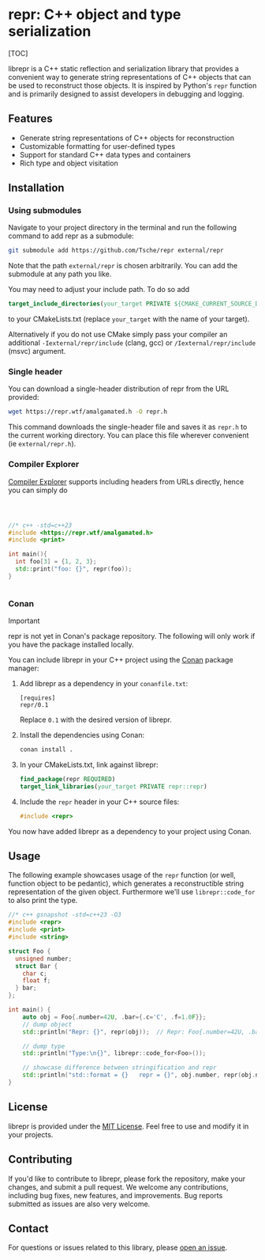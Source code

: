 # repr: C++ object and type serialization

[TOC]

librepr is a C++ static reflection and serialization library that provides a convenient way to generate string representations of C++ objects that can be used to reconstruct those objects. It is inspired by Python's `repr` function and is primarily designed to assist developers in debugging and logging.

## Features

- Generate string representations of C++ objects for reconstruction
- Customizable formatting for user-defined types
- Support for standard C++ data types and containers
- Rich type and object visitation

## Installation

### Using submodules

Navigate to your project directory in the terminal and run the following command to add repr as a submodule:
```bash
git submodule add https://github.com/Tsche/repr external/repr
```
Note that the path `external/repr` is chosen arbitrarily. You can add the submodule at any path you like.

You may need to adjust your include path. To do so add
```cmake
target_include_directories(your_target PRIVATE ${CMAKE_CURRENT_SOURCE_DIR}/external/repr/include)
```
to your CMakeLists.txt (replace `your_target` with the name of your target).

Alternatively if you do not use CMake simply pass your compiler an additional `-Iexternal/repr/include` (clang, gcc) or `/Iexternal/repr/include` (msvc) argument.

### Single header

You can download a single-header distribution of repr from the URL provided:
```bash
wget https://repr.wtf/amalgamated.h -O repr.h
```

This command downloads the single-header file and saves it as `repr.h` to the current working directory. You can place this file wherever convenient (ie `external/repr.h`).


### Compiler Explorer

[Compiler Explorer](https://godbolt.org) supports including headers from URLs directly, hence you can simply do
```cpp



//* c++ -std=c++23
#include <https://repr.wtf/amalgamated.h>
#include <print>

int main(){
  int foo[3] = {1, 2, 3};
  std::print("foo: {}", repr(foo));
}



```

### Conan

> [!IMPORTANT]
> repr is not yet in Conan's package repository. The following will only work if you have the package installed locally.

You can include librepr in your C++ project using the [Conan](https://conan.io/) package manager:

1. Add librepr as a dependency in your `conanfile.txt`:

   ```
   [requires]
   repr/0.1
   ```

   Replace `0.1` with the desired version of librepr.

2. Install the dependencies using Conan:

   ```bash
   conan install .
   ```

3. In your CMakeLists.txt, link against librepr:

   ```cmake
   find_package(repr REQUIRED)
   target_link_libraries(your_target PRIVATE repr::repr)
   ```

4. Include the `repr` header in your C++ source files:

   ```cpp
   #include <repr>
   ```

You now have added librepr as a dependency to your project using Conan.


## Usage

The following example showcases usage of the `repr` function (or well, function object to be pedantic), which generates a reconstructible string representation of the given object. Furthermore we'll use `librepr::code_for` to also print the type. 

```cpp
//* c++ gsnapshot -std=c++23 -O3
#include <repr>
#include <print>
#include <string>

struct Foo {
  unsigned number;
  struct Bar {
    char c;
    float f;
  } bar;
};

int main() {
    auto obj = Foo{.number=42U, .bar={.c='C', .f=1.0F}};
    // dump object
    std::println("Repr: {}", repr(obj));  // Repr: Foo{.number=42U, .bar={.c='C', .f=1.0F}};

    // dump type
    std::println("Type:\n{}", librepr::code_for<Foo>());

    // showcase difference between stringification and repr
    std::println("std::format = {}   repr = {}", obj.number, repr(obj.number));
}
```

## License

librepr is provided under the [MIT License](LICENSE). Feel free to use and modify it in your projects.


## Contributing

If you'd like to contribute to librepr, please fork the repository, make your changes, and submit a pull request. We welcome any contributions, including bug fixes, new features, and improvements. Bug reports submitted as issues are also very welcome.


## Contact

For questions or issues related to this library, please [open an issue](https://github.com/tsche/repr/issues).
